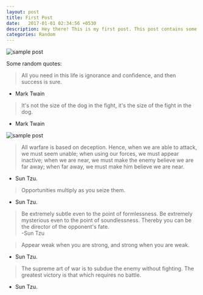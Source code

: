 ```yaml
---
layout: post
title: First Post
date:   2017-01-01 02:34:56 +0530
description: Hey there! This is my first post. This post contains some random quotes.
categories: Random
---
```


![sample post]({{site.baseurl}}/images/b.png)


Some random quotes:

> All you need in this life is ignorance and confidence, and then success is sure.  
- Mark Twain

> It's not the size of the dog in the fight, it's the size of the fight in the dog.  
- Mark Twain

![sample post]({{site.baseurl}}/images/b.png)

> All warfare is based on deception. Hence, when we are able to attack, we must seem unable; when using our forces, we must appear inactive; when we are near, we must make the enemy believe we are far away; when far away, we must make him believe we are near.  
- Sun Tzu.

> Opportunities multiply as you seize them.  
- Sun Tzu.

> Be extremely subtle even to the point of formlessness. Be extremely mysterious even to the point of soundlessness. Thereby you can be the director of the opponent's fate.  
-Sun Tzu

> Appear weak when you are strong, and strong when you are weak.  
- Sun Tzu.

> The supreme art of war is to subdue the enemy without fighting. The greatest victory is that which requires no battle.  
- Sun Tzu.

